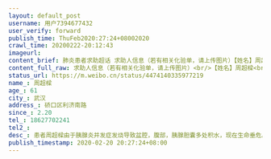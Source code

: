 ```yaml
---
layout: default_post
username: 用户7394677432
user_verify: forward
publish_time: ThuFeb2020:27:24+08002020
crawl_time: 20200222-20:12:43
imageurl: 
content_brief: 肺炎患者求助超话 求助人信息（若有相关化验单，请上传图片）【姓名】周超樑【年龄】61【所在城市】武汉【所在小区、社区】硚口区利济南路【患病时间】2.20【联系方式】18627702241【其他紧急联系人】【病情描述】患者周超樑由于胰腺炎并发症发烧导致盆腔，腹部，胰腺胆囊多处积水，现在生 ...全文
content_full_raw: 求助人信息（若有相关化验单，请上传图片）<br/>【姓名】周超樑<br/>【年龄】61<br/>【所在城市】武汉<br/>【所在小区、社区】硚口区利济南路<br/>【患病时间】2.20<br/>【联系方式】18627702241<br/>【其他紧急联系人】<br/>【病情描述】患者周超樑由于胰腺炎并发症发烧导致盆腔，腹部，胰腺胆囊多处积水，现在生命垂危。在这特殊时期没有医院愿意收治治疗<spanclass="url-icon"><imgalt=[泪]src="//h5.sinaimg.cn/m/emoticon/icon/default/d_lei-1b4b02f8b1.png"style="width:1em;height:1em;"/></span><spanclass="url-icon"><imgalt=[泪]src="//h5.sinaimg.cn/m/emoticon/icon/default/d_lei-1b4b02f8b1.png"style="width:1em;height:1em;"/></span><spanclass="url-icon"><imgalt=[泪]src="//h5.sinaimg.cn/m/emoticon/icon/default/d_lei-1b4b02f8b1.png"style="width:1em;height:1em;"/></span>我可怜爸爸在死忙边缘，求助好人帮帮我求求你们了。<adata-url="http://t.cn/R2WxQOQ"href="http://weibo.com/p/1001018008642010000000000"data-hide=""><spanclass='url-icon'><imgstyle='width:1rem;height:1rem'src='https://h5.sinaimg.cn/upload/2015/09/25/3/timeline_card_small_location_default.png'></span><spanclass="surl-text">武汉</span></a>
status_url: https://m.weibo.cn/status/4474140335977219
name_: 周超樑
age_: 61
city_: 武汉
address_: 硚口区利济南路
since_: 2.20
tel_: 18627702241
tel2_: 
desc_: 患者周超樑由于胰腺炎并发症发烧导致盆腔，腹部，胰腺胆囊多处积水，现在生命垂危。在这特殊时期没有医院愿意收治治疗<spanclass="url-icon"><imgalt=[泪]src="//h5.sinaimg.cn/m/emoticon/icon/default/d_lei-1b4b02f8b1.png"style="width1em;height1em;"/></span><spanclass="url-icon"><imgalt=[泪]src="//h5.sinaimg.cn/m/emoticon/icon/default/d_lei-1b4b02f8b1.png"style="width1em;height1em;"/></span><spanclass="url-icon"><imgalt=[泪]src="//h5.sinaimg.cn/m/emoticon/icon/default/d_lei-1b4b02f8b1.png"style="width1em;height1em;"/></span>我可怜爸爸在死忙边缘，求助好人帮帮我求求你们了。<adata-url="http//t.cn/R2WxQOQ"href="http//weibo.com/p/1001018008642010000000000"data-hide=""><spanclass='url-icon'><imgstyle='width1rem;height1rem'src='https//h5.sinaimg.cn/upload/2015/09/25/3/timeline_card_small_location_default.png'></span><spanclass="surl-text">武汉</span></a>
publish_timestamp: 2020-02-20 20:27:24+08:00
---
```

